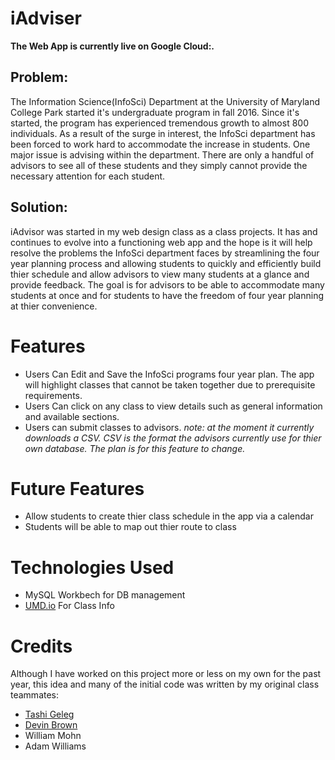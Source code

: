 # iAdviser

**The Web App is currently live on Google Cloud:.**

## Problem:
The Information Science(InfoSci) Department at the University of Maryland College Park started it's undergraduate program in fall 2016. Since it's started, the program has experienced tremendous growth to almost 800 individuals. As a result of the surge in interest, the InfoSci department has been forced to work hard to accommodate the increase in students. One major issue is advising within the department. There are only a handful of advisors to see all of these students and they simply cannot provide the necessary attention for each student.

## Solution:
iAdvisor was started in my web design class as a class projects. It has and continues to evolve into a functioning web app and the hope is it will help resolve the problems the InfoSci department faces by streamlining the four year planning process and allowing students to quickly and efficiently build thier schedule and allow advisors to view many students at a glance and provide feedback. The goal is for advisors to be able to accommodate many students at once and for students to have the freedom of four year planning at thier convenience.

# Features

- Users Can Edit and Save the InfoSci programs four year plan. The app will highlight classes that cannot be taken
together due to prerequisite requirements.
- Users Can click on any class to view details such as general information and available sections.
- Users can submit classes to advisors. *note: at the moment it currently downloads a CSV. CSV is the format the
advisors currently use for thier own database. The plan is for this feature to change.*

# Future Features

- Allow students to create thier class schedule in the app via a calendar
- Students will be able to map out thier route to class

# Technologies Used
- MySQL Workbech for DB management
- [UMD.io](https://umd.io/) For Class Info

# Credits

Although I have worked on this project more or less on my own for the past year, this idea and many of the initial code was written by my original class teammates:

- [Tashi Geleg](https://github.com/tashigeleg)
- [Devin Brown](https://github.com/dwbrown9)
- William Mohn
- Adam Williams
